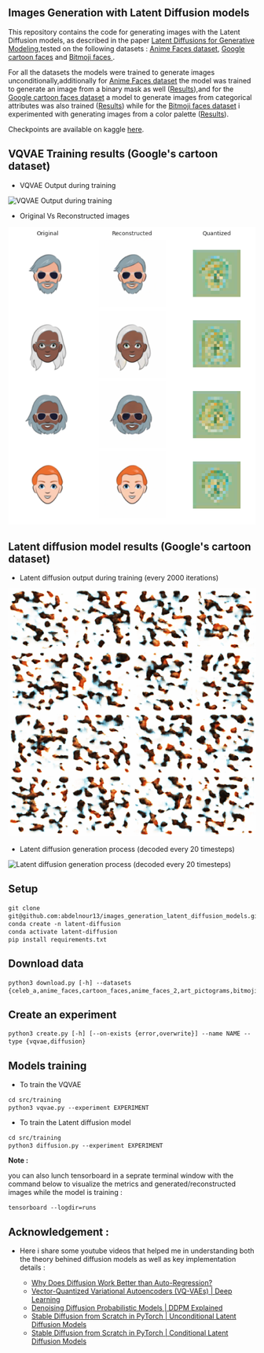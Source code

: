 ## Images Generation with Latent Diffusion models

This repository contains the code for generating images with the Latent Diffusion models, as described in the paper [Latent Diffusions for Generative Modeling](https://arxiv.org/abs/2006.11239),tested on the following datasets : [Anime Faces dataset](https://www.kaggle.com/datasets/soumikrakshit/anime-faces), [Google cartoon faces](https://www.kaggle.com/datasets/brendanartley/cartoon-faces-googles-cartoon-set) and [Bitmoji faces
](https://www.kaggle.com/datasets/romaingraux/bitmojis).

For all the datasets the models were trained to generate images unconditionally,additionally for [Anime Faces dataset](https://www.kaggle.com/datasets/soumikrakshit/anime-faces) the model was trained to generate an image from a binary mask as well ([Results](https://github.com/abdelnour13/images_generation_latent_diffusion_models/blob/main/notebooks/anime_faces/diffusion_cond.ipynb)),and for the [Google cartoon faces dataset](https://www.kaggle.com/datasets/brendanartley/cartoon-faces-googles-cartoon-set) a model to generate images from categorical attributes was also trained ([Results](https://github.com/abdelnour13/images_generation_latent_diffusion_models/blob/main/notebooks/cartoon_faces/diffusion_cond.ipynb)) while for the [Bitmoji faces dataset](https://www.kaggle.com/datasets/romaingraux/bitmojis) i experimented with generating images from a color palette ([Results](https://github.com/abdelnour13/images_generation_latent_diffusion_models/blob/main/notebooks/bitmoji/diffusion_cond.ipynb)).

Checkpoints are available on kaggle [here](https://www.kaggle.com/models/fellahabdelnour13/diffusion_models).

## VQVAE Training results (Google's cartoon dataset)

- VQVAE Output during training

<img src="experiments/vqvae_cartoon/images.gif" alt="VQVAE Output during training" />

- Original Vs Reconstructed images

<img src="experiments/vqvae_cartoon/images.png" />


## Latent diffusion model results (Google's cartoon dataset)

- Latent diffusion output during training (every 2000 iterations)

<img src="experiments/diffusion_cartoon/images.gif" alt="Latent diffusion output during training (every 2000 iterations)" />

- Latent diffusion generation process (decoded every 20 timesteps)

<img src="experiments/diffusion_cartoon/generation_process.gif" alt="Latent diffusion generation process (decoded every 20 timesteps)" />

## Setup

```
git clone git@github.com:abdelnour13/images_generation_latent_diffusion_models.git
conda create -n latent-diffusion
conda activate latent-diffusion
pip install requirements.txt
```

## Download data

```
python3 download.py [-h] --datasets {celeb_a,anime_faces,cartoon_faces,anime_faces_2,art_pictograms,bitmojie}
```

## Create an experiment

```
python3 create.py [-h] [--on-exists {error,overwrite}] --name NAME --type {vqvae,diffusion}
```

## Models training

- To train the VQVAE

```
cd src/training
python3 vqvae.py --experiment EXPERIMENT
```

- To train the Latent diffusion model

```
cd src/training
python3 diffusion.py --experiment EXPERIMENT
```

**Note :**

you can also lunch tensorboard in a seprate terminal window with the command below to visualize the metrics and generated/reconstructed images while the model is training :

```
tensorboard --logdir=runs
```

## Acknowledgement : 

- Here i share some youtube videos that helped me in understanding both the theory behined diffusion models as well as key implementation details : 

    - [Why Does Diffusion Work Better than Auto-Regression?](https://www.youtube.com/watch?v=zc5NTeJbk-k) <br/>
    - [Vector-Quantized Variational Autoencoders (VQ-VAEs) | Deep Learning](https://www.youtube.com/watch?v=yQvELPjmyn0) <br/>
    - [Denoising Diffusion Probabilistic Models | DDPM Explained](https://www.youtube.com/watch?v=H45lF4sUgiE&t=1581s) <br/>
    - [Stable Diffusion from Scratch in PyTorch | Unconditional Latent Diffusion Models](https://www.youtube.com/watch?v=1BkzNb3ejK4) <br/>
    - [Stable Diffusion from Scratch in PyTorch | Conditional Latent Diffusion Models](https://www.youtube.com/watch?v=hEJjg7VUA8g&t=1178s) <br/>